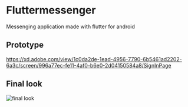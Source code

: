# Fluttermessenger

Messenging application made with flutter for android

## Prototype
https://xd.adobe.com/view/1c0da2de-1ead-4956-7790-6b5461ad2202-6a3c/screen/996a77ec-fe11-4af0-b6e0-2d04150584a8/SignInPage

## Final look
![final look](https://user-images.githubusercontent.com/42979748/89309953-c35a8680-d67c-11ea-84e6-a9cc0b64ca8e.PNG)
